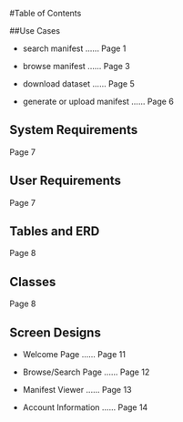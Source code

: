 #Table of Contents

##Use Cases

  - search manifest             ...... Page 1
  
  - browse manifest             ...... Page 3
  
  - download dataset            ...... Page 5
  
  - generate or upload manifest ...... Page 6
  
## System Requirements         

  Page 7
  
## User Requirements
  
  Page 7
  
## Tables and ERD

  Page 8
  
## Classes

  Page 8
  
## Screen Designs

  - Welcome Page              ...... Page 11
  
  - Browse/Search Page        ...... Page 12
  
  - Manifest Viewer           ...... Page 13
  
  - Account Information       ...... Page 14
  
